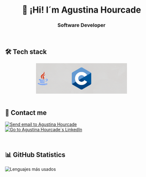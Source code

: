 <h1 align="center">👋 ¡Hi! I´m Agustina Hourcade</h1>
<h3 align="center">Software Developer</h3>

<br>

## 🛠️ Tech stack
<div align="center">
<img src="https://github.com/AgustinaHourcade/AgustinaHourcade/blob/main/Tech-stack.gif" alt="Agustina´s tech stack" width="300"/>
</div>

<br>

## 📨 Contact me 
[<img src="https://cdn-icons-png.flaticon.com/512/5968/5968534.png" alt="Send email to Agustina Hourcade" width="40px">](mailto:agustinahourcadedev@gmail.com)
&nbsp;&nbsp;&nbsp;&nbsp;&nbsp;&nbsp;&nbsp;
[<img src="https://cdn-icons-png.flaticon.com/512/174/174857.png" alt="Go to Agustina Hourcade´s LinkedIn" width="40px">](https://www.linkedin.com/in/agustinahourcade/)

<br>

## 📊 GitHub Statistics
<!-- ![Estadísticas de GitHub](https://github-readme-stats.vercel.app/api?username=agustinahourcade&show_icons=true&theme=radical) -->
![Lenguajes más usados](https://github-readme-stats.vercel.app/api/top-langs/?username=agustinahourcade&layout=compact&theme=radical)
<!-- ![Gráfico de contribuciones](https://github-readme-activity-graph.vercel.app/graph?username=agustinahourcade&theme=radical) -->

<!-- <p><img align="center" src="https://github-readme-streak-stats.herokuapp.com/?user=agustinahourcade&" alt="agustinahourcade" /></p> -->

